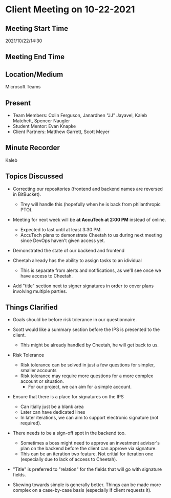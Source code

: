 # Client Meeting on 10-22-2021

## Meeting Start Time

2021/10/22/14:30

## Meeting End Time



## Location/Medium

Microsoft Teams

## Present

- Team Members: Colin Ferguson, Janardhen "JJ" Jayavel, Kaleb Matchett, Spencer Naugler
- Student Mentor: Evan Knapke
- Client Partners: Matthew Garrett, Scott Meyer

## Minute Recorder

Kaleb

## Topics Discussed

- Correcting our repositories (frontend and backend names are reversed in BitBucket).
  - Trey will handle this (hopefully when he is back from philanthropic PTO).

- Meeting for next week will be **at AccuTech at 2:00 PM** instead of online.
  - Expected to last until at least 3:30 PM.
  - AccuTech plans to demonstrate Cheetah to us during next meeting since DevOps haven't given access yet.

- Demonstrated the state of our backend and frontend

- Cheetah already has the ability to assign tasks to an idividual
  - This is separate from alerts and notifications, as we'll see once we have access to Cheetah.

- Add "title" section next to signer signatures in order to cover plans involving multiple parties.

## Things Clarified

- Goals should be before risk tolerance in our questionnaire.

- Scott would like a summary section before the IPS is presented to the client.
  - This might be already handled by Cheetah, he will get back to us.

- Risk Tolerance
  - Risk tolerance can be solved in just a few questions for simpler, smaller accounts
  - Risk tolerance may require more questions for a more complex account or situation.
    - For our project, we can aim for a simple account.

- Ensure that there is a place for signatures on the IPS
  - Can itially just be a blank area
  - Later can have dedicated lines
  - In later iterations, we can aim to support electronic signature (not required).
- There needs to be a sign-off spot in the backend too.
  - Sometimes a boss might need to approve an investment advisor's plan on the backend before the client can approve via signature.
  - This can be an iteration two feature. Not critial for iteration one (especially due to lack of access to Cheetah).

- "Title" is preferred to "relation" for the fields that will go with signature fields.

- Skewing towards simple is generally better. Things can be made more complex on a case-by-case basis (especially if client requests it).
